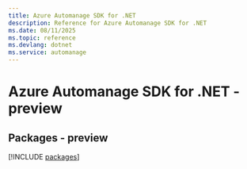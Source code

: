 ```yaml
---
title: Azure Automanage SDK for .NET
description: Reference for Azure Automanage SDK for .NET
ms.date: 08/11/2025
ms.topic: reference
ms.devlang: dotnet
ms.service: automanage
---
```

# Azure Automanage SDK for .NET - preview
## Packages - preview
[!INCLUDE [packages](automanage-index.md)]
